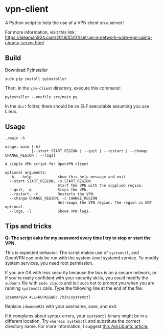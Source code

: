 # vpn-client

A Python script to help the use of a VPN client on a server!

For more information, visit this link: https://ideaman924.com/2018/05/01/set-up-a-network-wide-vpn-using-ubuntu-server.html


## Build

Download PyInstaller

    sudo pip install pyinstaller

Then, in the `vpn-client` directory, execute this command:

    pyinstaller --onefile src/main.py

In the `dist` folder, there should be an ELF executable assuming you use Linux.

## Usage

    ./main -h

    usage: main [-h]
                [--start START_REGION | --quit | --restart | --change CHANGE_REGION | --logs]
    
    A simple VPN script for OpenVPN client
    
    optional arguments:
      -h, --help            show this help message and exit
      --start START_REGION, -s START_REGION
                            Start the VPN with the supplied region.
      --quit, -q            Stops the VPN.
      --restart, -r         Restarts the VPN.
      --change CHANGE_REGION, -c CHANGE_REGION
                            Hot-swaps the VPN region. The region is NOT optional.
      --logs, -l            Shows VPN logs.

## Tips and tricks

**Q: The script asks for my password every time I try to stop or start the VPN.**

This is expected behavior. The script makes use of `systemctl`, and OpenVPN can only be run with the system-level systemd service. To modify system services, you need root permission.

If you are OK with less security because the box is on a secure network, or if you're really confident with your security skills, you could modify the `sudoers` file with `sudo visudo` and tell `sudo` not to prompt you when you are running `systemctl` calls. Type the following line at the end of the file:

    ideaman924 ALL=NOPASSWD: /bin/systemctl

Replace `ideaman924` with your username, save, and exit.

If it complains about syntax errors, your `systemctl` binary might be in a different location. Try `whereis systemctl` and substitute the correct directory name. For more information, I suggest [this AskUbuntu article.](https://askubuntu.com/questions/72267/how-to-allow-execution-without-prompting-for-password-using-sudo)
